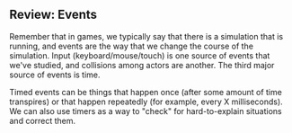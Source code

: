 ## Review: Events

Remember that in games, we typically say that there is a simulation that is
running, and events are the way that we change the course of the simulation.
Input (keyboard/mouse/touch) is one source of events that we've studied, and
collisions among actors are another.  The third major source of events is time.

Timed events can be things that happen once (after some amount of time
transpires) or that happen repeatedly (for example, every X milliseconds).  We
can also use timers as a way to "check" for hard-to-explain situations and
correct them.
